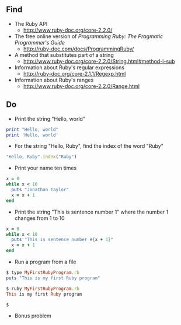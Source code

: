 
## Find

* The Ruby API
    * http://www.ruby-doc.org/core-2.2.0/
* The free online version of _Programming Ruby: The Pragmatic Programmer's Guide_
    * http://ruby-doc.com/docs/ProgrammingRuby/
* A method that substitutes part of a string
    * http://www.ruby-doc.org/core-2.2.0/String.html#method-i-sub
* Information about Ruby's regular expressions
    * http://ruby-doc.org/core-2.1.1/Regexp.html
* Information about Ruby's ranges
    * http://www.ruby-doc.org/core-2.2.0/Range.html

## Do

* Print the string "Hello, world"
```ruby
print "Hello, world"
print 'Hello, world'
```
* For the string "Hello, Ruby", find the index of the word "Ruby"
```ruby
"Hello, Ruby".index("Ruby")
```
* Print your name ten times
```ruby
x = 0
while x < 10
  puts "Jonathan Taylor"
  x = x + 1
end
```
* Print the string "This is sentence number 1" where the number 1 changes from 1 to 10
```ruby
x = 0
while x < 10
  puts "This is sentence number #{x + 1}"
  x = x + 1
end
```
* Run a program from a file
```ruby
$ type MyFirstRubyProgram.rb
puts "This is my first Ruby program"

$ ruby MyFirstRubyProgram.rb
This is my first Ruby program

$
```
* Bonus problem
```ruby
```

